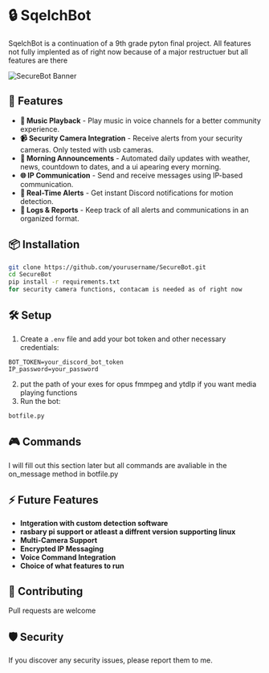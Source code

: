 # 🔒 SqelchBot 

SqelchBot is a continuation of a 9th grade pyton final project. All features not fully implented as of right now because of a major restructuer but all features are there

![SecureBot Banner](https://via.placeholder.com/1200x400?text=SecureBot)

## 🚀 Features
- **🎵 Music Playback** - Play music in voice channels for a better community experience.
- **📹 Security Camera Integration** - Receive alerts from your security cameras. Only tested with usb cameras.
- **🌅 Morning Announcements** - Automated daily updates with weather, news, countdown to dates, and a ui apearing every morning.
- **🌐 IP Communication** - Send and receive messages using IP-based communication.
- **🔔 Real-Time Alerts** - Get instant Discord notifications for motion detection.
- **📜 Logs & Reports** - Keep track of all alerts and communications in an organized format.

## 📦 Installation
```bash
git clone https://github.com/yourusername/SecureBot.git
cd SecureBot
pip install -r requirements.txt
for security camera functions, contacam is needed as of right now
```

## 🛠 Setup
1. Create a `.env` file and add your bot token and other necessary credentials:
```env
BOT_TOKEN=your_discord_bot_token
IP_password=your_password
```
2. put the path of your exes for opus fmmpeg and ytdlp if you want media playing functions
3. Run the bot:
```bash
botfile.py
```

## 🎮 Commands
I will fill out this section later but all commands are avaliable in the on_message method in botfile.py

## ⚡ Future Features
- **Intgeration with custom detection software**
- **rasbary pi support or atleast a diffrent version supporting linux**
- **Multi-Camera Support**
- **Encrypted IP Messaging**
- **Voice Command Integration**
- **Choice of what features to run**

## 🤝 Contributing
Pull requests are welcome

## 🛡️ Security
If you discover any security issues, please report them to me.



